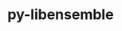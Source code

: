 ---
title: "py-libensemble"
layout: cache
categories: [package, develop-2024-03-24]
meta: {"versions": ["1.2.2"], "compilers": ["cce@=15.0.1", "gcc@=11.4.0", "gcc@=9.4.0", "oneapi@=2024.0.0"], "oss": ["rhel8", "ubuntu20.04", "ubuntu22.04"], "platforms": ["linux"], "targets": ["neoverse_v1", "neoverse_v2", "ppc64le", "x86_64_v3", "zen4"], "stacks": ["e4s", "e4s-cray-rhel", "e4s-neoverse-v2", "e4s-neoverse_v1", "e4s-oneapi", "e4s-power", "root"], "num_specs": 6, "num_specs_by_stack": {"e4s-cray-rhel": 1, "root": 6, "e4s-power": 1, "e4s-neoverse_v1": 1, "e4s-neoverse-v2": 1, "e4s": 1, "e4s-oneapi": 1}}
spec_details: [{"hash": "gfilc45c44s76dreqr2frczr5qpobbui", "compiler": "cce@=15.0.1", "versions": ["1.2.2"], "os": "rhel8", "platform": "linux", "target": "zen4", "variants": ["build_system=python_pip", "~deap", "+mpi", "~mpmath", "+nlopt", "~petsc4py", "~scipy", "~tasmanian"], "stacks": ["e4s-cray-rhel", "root"], "size": "-", "tarball": "https://binaries.spack.io/releases/develop-2024-03-24/build_cache/linux-rhel8-zen4/cce-15.0.1/py-libensemble-1.2.2/linux-rhel8-zen4-cce-15.0.1-py-libensemble-1.2.2-gfilc45c44s76dreqr2frczr5qpobbui.spack"}, {"hash": "6d6g44x7tsqioiyo4nz23dhjawxqjjpr", "compiler": "gcc@=9.4.0", "versions": ["1.2.2"], "os": "ubuntu20.04", "platform": "linux", "target": "ppc64le", "variants": ["build_system=python_pip", "~deap", "+mpi", "~mpmath", "~nlopt", "~petsc4py", "~scipy", "~tasmanian"], "stacks": ["e4s-power", "root"], "size": "-", "tarball": "https://binaries.spack.io/releases/develop-2024-03-24/build_cache/linux-ubuntu20.04-ppc64le/gcc-9.4.0/py-libensemble-1.2.2/linux-ubuntu20.04-ppc64le-gcc-9.4.0-py-libensemble-1.2.2-6d6g44x7tsqioiyo4nz23dhjawxqjjpr.spack"}, {"hash": "skcaioqv33clac4yqhdqufswis5panbe", "compiler": "gcc@=11.4.0", "versions": ["1.2.2"], "os": "ubuntu22.04", "platform": "linux", "target": "neoverse_v1", "variants": ["build_system=python_pip", "~deap", "+mpi", "~mpmath", "~nlopt", "~petsc4py", "~scipy", "~tasmanian"], "stacks": ["root", "e4s-neoverse_v1"], "size": "-", "tarball": "https://binaries.spack.io/releases/develop-2024-03-24/build_cache/linux-ubuntu22.04-neoverse_v1/gcc-11.4.0/py-libensemble-1.2.2/linux-ubuntu22.04-neoverse_v1-gcc-11.4.0-py-libensemble-1.2.2-skcaioqv33clac4yqhdqufswis5panbe.spack"}, {"hash": "be7qkex2jgszi62dxtq345aj43wxaq7c", "compiler": "gcc@=11.4.0", "versions": ["1.2.2"], "os": "ubuntu22.04", "platform": "linux", "target": "neoverse_v2", "variants": ["build_system=python_pip", "~deap", "+mpi", "~mpmath", "~nlopt", "~petsc4py", "~scipy", "~tasmanian"], "stacks": ["e4s-neoverse-v2", "root"], "size": "-", "tarball": "https://binaries.spack.io/releases/develop-2024-03-24/build_cache/linux-ubuntu22.04-neoverse_v2/gcc-11.4.0/py-libensemble-1.2.2/linux-ubuntu22.04-neoverse_v2-gcc-11.4.0-py-libensemble-1.2.2-be7qkex2jgszi62dxtq345aj43wxaq7c.spack"}, {"hash": "frkqpvziy2ncjtgy2pfvjqppephsmef6", "compiler": "gcc@=11.4.0", "versions": ["1.2.2"], "os": "ubuntu22.04", "platform": "linux", "target": "x86_64_v3", "variants": ["build_system=python_pip", "~deap", "+mpi", "~mpmath", "~nlopt", "~petsc4py", "~scipy", "~tasmanian"], "stacks": ["root", "e4s"], "size": "-", "tarball": "https://binaries.spack.io/releases/develop-2024-03-24/build_cache/linux-ubuntu22.04-x86_64_v3/gcc-11.4.0/py-libensemble-1.2.2/linux-ubuntu22.04-x86_64_v3-gcc-11.4.0-py-libensemble-1.2.2-frkqpvziy2ncjtgy2pfvjqppephsmef6.spack"}, {"hash": "bkanhjozjslbdkn7b56clhtsx7wycrv3", "compiler": "oneapi@=2024.0.0", "versions": ["1.2.2"], "os": "ubuntu22.04", "platform": "linux", "target": "x86_64_v3", "variants": ["build_system=python_pip", "~deap", "+mpi", "~mpmath", "~nlopt", "~petsc4py", "~scipy", "~tasmanian"], "stacks": ["root", "e4s-oneapi"], "size": "-", "tarball": "https://binaries.spack.io/releases/develop-2024-03-24/build_cache/linux-ubuntu22.04-x86_64_v3/oneapi-2024.0.0/py-libensemble-1.2.2/linux-ubuntu22.04-x86_64_v3-oneapi-2024.0.0-py-libensemble-1.2.2-bkanhjozjslbdkn7b56clhtsx7wycrv3.spack"}]
---